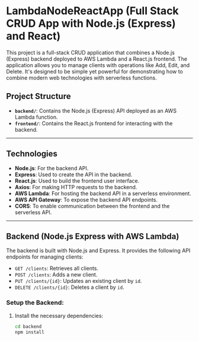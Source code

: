 # LambdaNodeReactApp (Full Stack CRUD App with Node.js (Express) and React)

This project is a full-stack CRUD application that combines a Node.js (Express) backend deployed to AWS Lambda and a React.js frontend. The application allows you to manage clients with operations like Add, Edit, and Delete. It's designed to be simple yet powerful for demonstrating how to combine modern web technologies with serverless functions.

## Project Structure

- **`backend/`**: Contains the Node.js (Express) API deployed as an AWS Lambda function.
- **`frontend/`**: Contains the React.js frontend for interacting with the backend.

---

## Technologies

- **Node.js**: For the backend API.
- **Express**: Used to create the API in the backend.
- **React.js**: Used to build the frontend user interface.
- **Axios**: For making HTTP requests to the backend.
- **AWS Lambda**: For hosting the backend API in a serverless environment.
- **AWS API Gateway**: To expose the backend API endpoints.
- **CORS**: To enable communication between the frontend and the serverless API.

---

## Backend (Node.js Express with AWS Lambda)

The backend is built with Node.js and Express. It provides the following API endpoints for managing clients:

- `GET /clients`: Retrieves all clients.
- `POST /clients`: Adds a new client.
- `PUT /clients/{id}`: Updates an existing client by `id`.
- `DELETE /clients/{id}`: Deletes a client by `id`.

### Setup the Backend:

1. Install the necessary dependencies:

   ```bash
   cd backend
   npm install
   ```